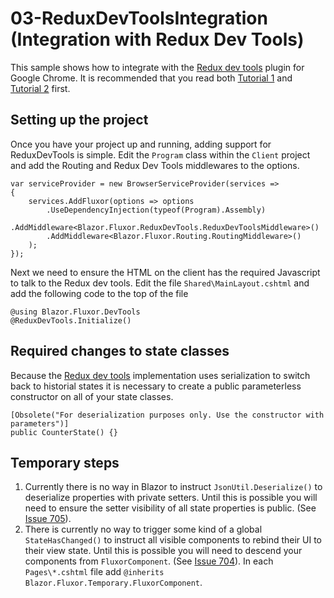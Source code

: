 # 03-ReduxDevToolsIntegration (Integration with Redux Dev Tools)
This sample shows how to integrate with the [Redux dev tools] plugin for Google Chrome. It is recommended that you read both [Tutorial 1] and [Tutorial 2] first.

## Setting up the project
Once you have your project up and running, adding support for ReduxDevTools is simple. Edit the `Program` class within the `Client` project and add the Routing and Redux Dev Tools middlewares to the options.
```
var serviceProvider = new BrowserServiceProvider(services =>
{
	services.AddFluxor(options => options
		.UseDependencyInjection(typeof(Program).Assembly)
		.AddMiddleware<Blazor.Fluxor.ReduxDevTools.ReduxDevToolsMiddleware>()
		.AddMiddleware<Blazor.Fluxor.Routing.RoutingMiddleware>()
	);
});
```

Next we need to ensure the HTML on the client has the required Javascript to talk to the Redux dev tools. Edit the file `Shared\MainLayout.cshtml` and add the following code to the top of the file

```
@using Blazor.Fluxor.DevTools
@ReduxDevTools.Initialize()
```
## Required changes to state classes
Because the [Redux dev tools] implementation uses serialization to switch back to historial states it is necessary to create a public parameterless constructor on all of your state classes.

```
[Obsolete("For deserialization purposes only. Use the constructor with parameters")]
public CounterState() {}
```

## Temporary steps
1. Currently there is no way in Blazor to instruct `JsonUtil.Deserialize()` to deserialize properties with private setters. Until this is possible you will need to ensure the setter visibility of all state properties is public. (See [Issue 705]).
2. There is currently no way to trigger some kind of a global `StateHasChanged()` to instruct all visible components to rebind their UI to their view state. Until this is possible you will need to descend your components from `FluxorComponent`. (See [Issue 704]). In each `Pages\*.cshtml` file add `@inherits Blazor.Fluxor.Temporary.FluxorComponent`.

[Redux dev tools]: <https://chrome.google.com/webstore/detail/redux-devtools/lmhkpmbekcpmknklioeibfkpmmfibljd>
[Tutorial 1]: <https://github.com/mrpmorris/blazor-fluxor/tree/master/samples/01-CounterSample>
[Tutorial 2]: <https://github.com/mrpmorris/blazor-fluxor/tree/master/samples/02-WeatherForecastSample>
[Issue 704]: <https://github.com/aspnet/Blazor/issues/704>
[Issue 705]: <https://github.com/aspnet/Blazor/issues/705>